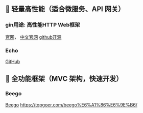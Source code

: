 


## 🚀 轻量高性能（适合微服务、API 网关）

### gin用途: 高性能HTTP Web框架
[官网](https://gin-gonic.com/)，
[中文官网](https://gin-gonic.com/zh-cn/docs/)
[github开源](https://github.com/gin-gonic/gin)


### Echo
[GitHub](https://github.com/labstack/echo)
[]()



## 🧱 全功能框架（MVC 架构，快速开发）

### Beego
[Beego](github.com/astaxie/beego)
[]()
https://topgoer.com/beego%E6%A1%86%E6%9E%B6/

